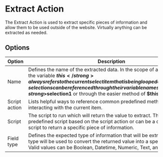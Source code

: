# Extract Action
The Extract Action is used to extract specific pieces of information and allow them to be used outside of the website. Virtually anything can be extracted as needed.

## Options
| Option        | Description |
| ------        | ----------- |
| Name          | Defines the name of the extracted data. In the scope of an extraction, the variable <strong>$this</strong> always refers to the current select item that is being looped over. Therefore, selections can be referenced through their variable name such as <strong>$selection1</strong> or through the easier method of <strong>$this</strong>. |
| Script action | Lists helpful ways to reference common predefined methods of interacting with the current item. |
| Script        | The script to run which will return the value to extract. This can be a predefined script based on the script action or can be a custom defined script to return a specific piece of information. |
| Field type    | Defines the expected type of information that will be extracted. This field type will be used to convert the returned value into a specific form. </br> Valid values can be Boolean, Datetime, Numeric, Text, and Url. |